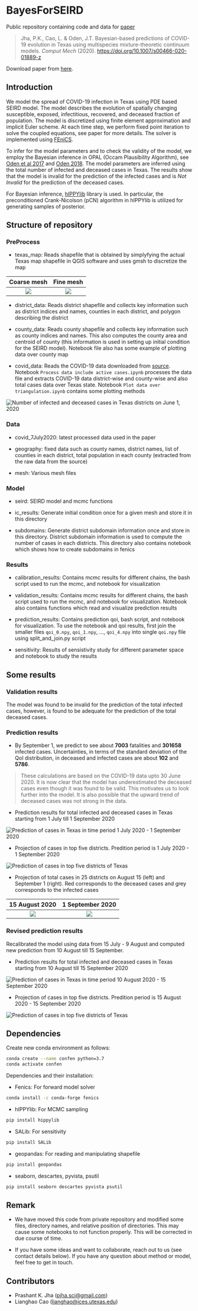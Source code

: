 # BayesForSEIRD

Public repository containing code and data for [paper](https://doi.org/10.1007/s00466-020-01889-z)

> Jha, P.K., Cao, L. & Oden, J.T. Bayesian-based predictions of COVID-19 evolution in Texas using multispecies mixture-theoretic continuum models. *Comput Mech* (2020). https://doi.org/10.1007/s00466-020-01889-z

Download paper from [here](https://prashjha.github.io/publication/jha-2020-seird/Jha-2020-seird.pdf).

## Introduction
We model the spread of COVID-19 infection in Texas using PDE based SEIRD model. The model describes the evolution of spatially changing susceptible, exposed, infectitious, recovered, and deceased fraction of population. The model is discretized using finite element approximation and implicit Euler scheme. At each time step, we perform fixed point iteration to solve the coupled equations, see paper for more details. The solver is implemented using [FEniCS](https://fenicsproject.org/).

To infer for the model parameters and to check the validity of the model, we employ the Bayesian inference in OPAL (Occam Plausibility Algorithm), see [Oden et al 2017](https://onlinelibrary.wiley.com/doi/abs/10.1002/9781119176817.ecm2101) and [Oden 2018](https://doi.org/10.1017/S096249291800003X). The model parameters are inferred using the total number of infected and deceased cases in Texas. The results show that the model is invalid for the prediction of the infected cases and is *Not Invalid* for the prediction of the deceased cases.

For Bayesian inference, [hIPPYlib](https://hippylib.github.io/) library is used. In particular, the preconditioned Crank-Nicolson (pCN) algorithm in hIPPYlib is utilized for generating samples of posterior. 

## Structure of repository

### PreProcess

- texas_map: Reads shapefile that is obtained by simplyfying the actual Texas map shapefile in QGIS software and uses gmsh to discretize the map

Coarse mesh  |  Fine mesh
:-------------------------:|:-------------------------:
![](Plots/coarse_mesh.png)   |  ![](Plots/fine_mesh.png) 

- district_data: Reads district shapefile and collects key information such as district indices and names, counties in each district, and polygon describing the district

- county_data: Reads county shapefile and collects key information such as county indices and names. This also computes the county area and centroid of county (this information is used in setting up initial condition for the SEIRD model). Notebook file also has some example of plotting data over county map

- covid_data: Reads the COVID-19 data downloaded from [source](https://www.dshs.texas.gov/coronavirus/additionaldata/). Notebook `Process data include active cases.ipynb` processes the data file and extracts COVID-19 data district-wise and county-wise and also total cases data over Texas state. Notebook `Plot data over triangulation.ipynb` contains some plotting methods

![Number of infected and deceased cases in Texas districts on June 1, 2020](Plots/plot_district_total_infected_cases_2020-06-01_mesh_5h.png "Number of infected and deceased cases in Texas districts on June 1, 2020")

### Data

- covid_7July2020: latest processed data used in the paper

- geography: fixed data such as county names, district names, list of counties in each district, total population in each county (extracted from the raw data from the source)

- mesh: Various mesh files

### Model

- seird: SEIRD model and mcmc functions

- ic_results: Generate initial condition once for a given mesh and store it in this directory

- subdomains: Generate district subdomain information once and store in this directory. District subdomain information is used to compute the number of cases in each districts. This directory also contains notebook which shows how to create subdomains in fenics

### Results

- calibration_results: Contains mcmc results for different chains, the bash script used to run the mcmc, and notebook for visualization

- validation_results: Contains mcmc results for different chains, the bash script used to run the mcmc, and notebook for visualization. Notebook also contains functions which read and visualize prediction results

- prediction_results: Contains prediction qoi, bash script, and notebook for visualization. To use the notebook and qoi results, first join the smaller files `qoi_0.npy`, `qoi_1.npy`, ..., `qoi_4.npy` into single `qoi.npy` file using split_and_join.py script

- sensitivity: Results of sensistivity study for different parameter space and notebook to study the results

## Some results

### Validation results
The model was found to be invalid for the prediction of the total infected cases, however, is found to be adequate for the prediction of the total deceased cases. 

### Prediction results

- By September 1, we predict to see about **7003** fatalities and **301658** infected cases. Uncertainties, in terms of the standard deviation of the QoI distribution, in deceased and infected cases are about **102** and **5786**. 

> These calculations are based on the COVID-19 data upto 30 June 2020. It is now clear that the model has underestimated the deceased cases even though it was found to be valid. This motivates us to look further into the model. It is also possible that the upward trend of deceased cases was not strong in the data. 

- Prediction results for total infected and deceased cases in Texas starting from 1 July till 1 September 2020

![](Plots/prediction_Texas_state.png "Prediction of cases in Texas in time period 1 July 2020 - 1 September 2020")

- Projection of cases in top five districts. Predition period is 1 July 2020 - 1 September 2020

![](Plots/prediction_top_districts.png "Prediction of cases in top five districts of Texas")


- Projection of total cases in 25 districts on August 15 (left) and September 1 (right). Red corresponds to the deceased cases and grey corresponds to the infected cases

15 August 2020  |  1 September 2020
:-------------------------:|:-------------------------:
![](Plots/map_plot_cases_in_district_2020-08-15.png)   |  ![](Plots/map_plot_cases_in_district_2020-09-01.png) 

### Revised prediction results

Recalibrated the model using data from 15 July - 9 August and computed new prediction from 10 August till 15 September.

- Prediction results for total infected and deceased cases in Texas starting from 10 August till 15 September 2020

![](Plots/new_prediction_until_15Sep.png "Prediction of cases in Texas in time period 10 August 2020 - 15 September 2020")

- Projection of cases in top five districts. Predition period is 15 August 2020 - 15 September 2020

![](Plots/new_prediction_top_five_district_until_15Sep.png "Prediction of cases in top five districts of Texas")


## Dependencies
Create new conda environment as follows:

```sh
conda create --name confen python=3.7
conda activate confen
```

Dependencies and their installation:

- Fenics: For forward model solver
```sh
conda install -c conda-forge fenics
```

- hIPPYlib: For MCMC sampling
```sh
pip install hippylib
```

- SALib: For sensitivity
```sh
pip install SALib
```

- geopandas: For reading and manipulating shapefile
```sh
pip install geopandas
```

- seaborn, descartes, pyvista, psutil
```sh
pip install seaborn descartes pyvista psutil
```

## Remark

- We have moved this code from private repository and modified some files, directory names, and relative position of directories. This may cause some notebooks to not function properly. This will be corrected in due course of time.

- If you have some ideas and want to collaborate, reach out to us (see contact details below). If you have any question about method or model, feel free to get in touch.

## Contributors

- Prashant K. Jha (pjha.sci@gmail.com)
- Lianghao Cao (lianghao@ices.utexas.edu)
